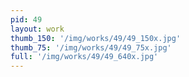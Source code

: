 ```yaml
---
pid: 49
layout: work
thumb_150: '/img/works/49/49_150x.jpg'
thumb_75: '/img/works/49/49_75x.jpg'
full: '/img/works/49/49_640x.jpg'
---
```

